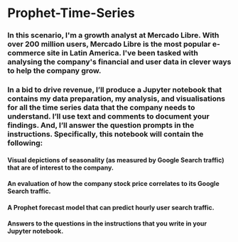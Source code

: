 # Prophet-Time-Series

### In this scenario, I'm a growth analyst at Mercado Libre. With over 200 million users, Mercado Libre is the most popular e-commerce site in Latin America. I've been tasked with analysing the company's financial and user data in clever ways to help the company grow.
### In a bid to drive revenue, I’ll produce a Jupyter notebook that contains my data preparation, my analysis, and visualisations for all the time series data that the company needs to understand. I’ll use text and comments to document your findings. And, I’ll answer the question prompts in the instructions. Specifically, this notebook will contain the following:

#### Visual depictions of seasonality (as measured by Google Search traffic) that are of interest to the company.

#### An evaluation of how the company stock price correlates to its Google Search traffic.


#### A Prophet forecast model that can predict hourly user search traffic.


#### Answers to the questions in the instructions that you write in your Jupyter notebook.


